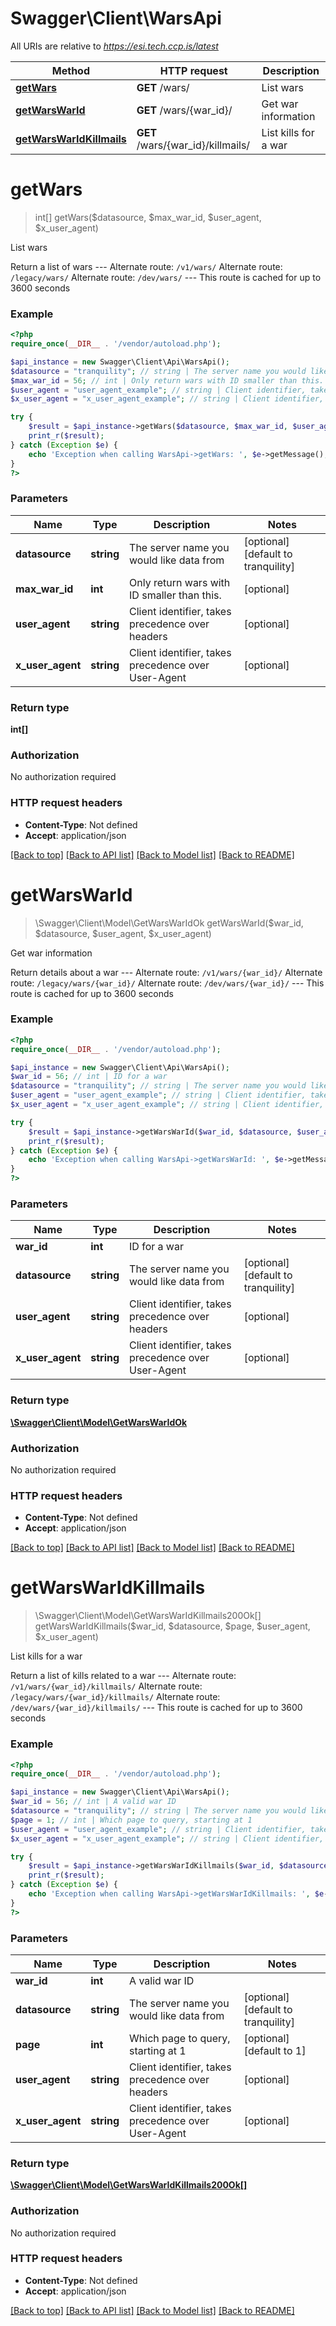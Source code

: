 # Swagger\Client\WarsApi

All URIs are relative to *https://esi.tech.ccp.is/latest*

Method | HTTP request | Description
------------- | ------------- | -------------
[**getWars**](WarsApi.md#getWars) | **GET** /wars/ | List wars
[**getWarsWarId**](WarsApi.md#getWarsWarId) | **GET** /wars/{war_id}/ | Get war information
[**getWarsWarIdKillmails**](WarsApi.md#getWarsWarIdKillmails) | **GET** /wars/{war_id}/killmails/ | List kills for a war


# **getWars**
> int[] getWars($datasource, $max_war_id, $user_agent, $x_user_agent)

List wars

Return a list of wars  ---  Alternate route: `/v1/wars/`  Alternate route: `/legacy/wars/`  Alternate route: `/dev/wars/`   ---  This route is cached for up to 3600 seconds

### Example
```php
<?php
require_once(__DIR__ . '/vendor/autoload.php');

$api_instance = new Swagger\Client\Api\WarsApi();
$datasource = "tranquility"; // string | The server name you would like data from
$max_war_id = 56; // int | Only return wars with ID smaller than this.
$user_agent = "user_agent_example"; // string | Client identifier, takes precedence over headers
$x_user_agent = "x_user_agent_example"; // string | Client identifier, takes precedence over User-Agent

try {
    $result = $api_instance->getWars($datasource, $max_war_id, $user_agent, $x_user_agent);
    print_r($result);
} catch (Exception $e) {
    echo 'Exception when calling WarsApi->getWars: ', $e->getMessage(), PHP_EOL;
}
?>
```

### Parameters

Name | Type | Description  | Notes
------------- | ------------- | ------------- | -------------
 **datasource** | **string**| The server name you would like data from | [optional] [default to tranquility]
 **max_war_id** | **int**| Only return wars with ID smaller than this. | [optional]
 **user_agent** | **string**| Client identifier, takes precedence over headers | [optional]
 **x_user_agent** | **string**| Client identifier, takes precedence over User-Agent | [optional]

### Return type

**int[]**

### Authorization

No authorization required

### HTTP request headers

 - **Content-Type**: Not defined
 - **Accept**: application/json

[[Back to top]](#) [[Back to API list]](../../README.md#documentation-for-api-endpoints) [[Back to Model list]](../../README.md#documentation-for-models) [[Back to README]](../../README.md)

# **getWarsWarId**
> \Swagger\Client\Model\GetWarsWarIdOk getWarsWarId($war_id, $datasource, $user_agent, $x_user_agent)

Get war information

Return details about a war  ---  Alternate route: `/v1/wars/{war_id}/`  Alternate route: `/legacy/wars/{war_id}/`  Alternate route: `/dev/wars/{war_id}/`   ---  This route is cached for up to 3600 seconds

### Example
```php
<?php
require_once(__DIR__ . '/vendor/autoload.php');

$api_instance = new Swagger\Client\Api\WarsApi();
$war_id = 56; // int | ID for a war
$datasource = "tranquility"; // string | The server name you would like data from
$user_agent = "user_agent_example"; // string | Client identifier, takes precedence over headers
$x_user_agent = "x_user_agent_example"; // string | Client identifier, takes precedence over User-Agent

try {
    $result = $api_instance->getWarsWarId($war_id, $datasource, $user_agent, $x_user_agent);
    print_r($result);
} catch (Exception $e) {
    echo 'Exception when calling WarsApi->getWarsWarId: ', $e->getMessage(), PHP_EOL;
}
?>
```

### Parameters

Name | Type | Description  | Notes
------------- | ------------- | ------------- | -------------
 **war_id** | **int**| ID for a war |
 **datasource** | **string**| The server name you would like data from | [optional] [default to tranquility]
 **user_agent** | **string**| Client identifier, takes precedence over headers | [optional]
 **x_user_agent** | **string**| Client identifier, takes precedence over User-Agent | [optional]

### Return type

[**\Swagger\Client\Model\GetWarsWarIdOk**](../Model/GetWarsWarIdOk.md)

### Authorization

No authorization required

### HTTP request headers

 - **Content-Type**: Not defined
 - **Accept**: application/json

[[Back to top]](#) [[Back to API list]](../../README.md#documentation-for-api-endpoints) [[Back to Model list]](../../README.md#documentation-for-models) [[Back to README]](../../README.md)

# **getWarsWarIdKillmails**
> \Swagger\Client\Model\GetWarsWarIdKillmails200Ok[] getWarsWarIdKillmails($war_id, $datasource, $page, $user_agent, $x_user_agent)

List kills for a war

Return a list of kills related to a war  ---  Alternate route: `/v1/wars/{war_id}/killmails/`  Alternate route: `/legacy/wars/{war_id}/killmails/`  Alternate route: `/dev/wars/{war_id}/killmails/`   ---  This route is cached for up to 3600 seconds

### Example
```php
<?php
require_once(__DIR__ . '/vendor/autoload.php');

$api_instance = new Swagger\Client\Api\WarsApi();
$war_id = 56; // int | A valid war ID
$datasource = "tranquility"; // string | The server name you would like data from
$page = 1; // int | Which page to query, starting at 1
$user_agent = "user_agent_example"; // string | Client identifier, takes precedence over headers
$x_user_agent = "x_user_agent_example"; // string | Client identifier, takes precedence over User-Agent

try {
    $result = $api_instance->getWarsWarIdKillmails($war_id, $datasource, $page, $user_agent, $x_user_agent);
    print_r($result);
} catch (Exception $e) {
    echo 'Exception when calling WarsApi->getWarsWarIdKillmails: ', $e->getMessage(), PHP_EOL;
}
?>
```

### Parameters

Name | Type | Description  | Notes
------------- | ------------- | ------------- | -------------
 **war_id** | **int**| A valid war ID |
 **datasource** | **string**| The server name you would like data from | [optional] [default to tranquility]
 **page** | **int**| Which page to query, starting at 1 | [optional] [default to 1]
 **user_agent** | **string**| Client identifier, takes precedence over headers | [optional]
 **x_user_agent** | **string**| Client identifier, takes precedence over User-Agent | [optional]

### Return type

[**\Swagger\Client\Model\GetWarsWarIdKillmails200Ok[]**](../Model/GetWarsWarIdKillmails200Ok.md)

### Authorization

No authorization required

### HTTP request headers

 - **Content-Type**: Not defined
 - **Accept**: application/json

[[Back to top]](#) [[Back to API list]](../../README.md#documentation-for-api-endpoints) [[Back to Model list]](../../README.md#documentation-for-models) [[Back to README]](../../README.md)

